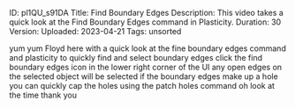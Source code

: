 ID: pl1QU_s91DA
Title: Find Boundary Edges
Description: This video takes a quick look at the Find Boundary Edges command in Plasticity.
Duration: 30
Version: 
Uploaded: 2023-04-21
Tags: unsorted

yum yum Floyd here with a quick look at
the fine boundary edges command and
plasticity to quickly find and select
boundary edges click the find boundary
edges icon in the lower right corner of
the UI any open edges on the selected
object will be selected if the boundary
edges make up a hole you can quickly cap
the holes using the patch holes command
oh look at the time
thank you
